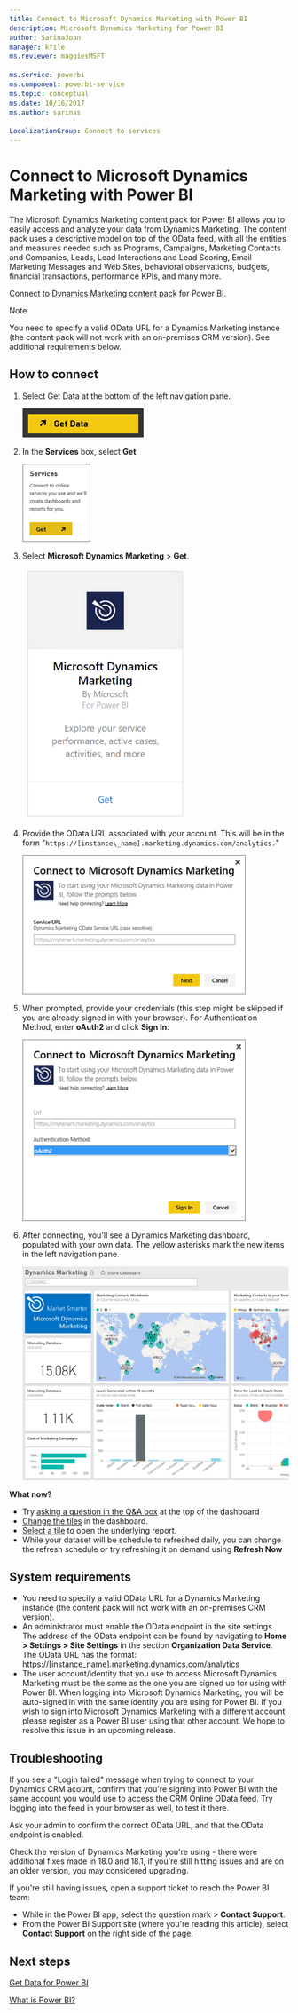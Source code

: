 ```yaml
---
title: Connect to Microsoft Dynamics Marketing with Power BI
description: Microsoft Dynamics Marketing for Power BI
author: SarinaJoan
manager: kfile
ms.reviewer: maggiesMSFT

ms.service: powerbi
ms.component: powerbi-service
ms.topic: conceptual
ms.date: 10/16/2017
ms.author: sarinas

LocalizationGroup: Connect to services
---
```

# Connect to Microsoft Dynamics Marketing with Power BI
The Microsoft Dynamics Marketing content pack for Power BI allows you to easily access and analyze your data from Dynamics Marketing. The content pack uses a descriptive model on top of the OData feed, with all the entities and measures needed such as Programs, Campaigns, Marketing Contacts and Companies, Leads, Lead Interactions and Lead Scoring, Email Marketing Messages and Web Sites, behavioral observations, budgets, financial transactions, performance KPIs, and many more. 

Connect to [Dynamics Marketing content pack](https://app.powerbi.com/getdata/services/microsoft-dynamics-marketing) for Power BI.

>[!NOTE]
>You need to specify a valid OData URL for a Dynamics Marketing instance (the content pack will not work with an on-premises CRM version). See additional requirements below.

## How to connect
1. Select Get Data at the bottom of the left navigation pane.
   
   ![](media/service-connect-to-microsoft-dynamics-marketing/pbi_getdata.png) 
2. In the **Services** box, select **Get**.
   
   ![](media/service-connect-to-microsoft-dynamics-marketing/pbi_getservices.png) 
3. Select **Microsoft Dynamics Marketing** \> **Get**.
   
   ![](media/service-connect-to-microsoft-dynamics-marketing/mdmarketing.png)
4. Provide the OData URL associated with your account.  This will be in the form  "`https://[instance\_name].marketing.dynamics.com/analytics.`"
   
   ![](media/service-connect-to-microsoft-dynamics-marketing/pbi_dynmktgserviceurl.png)
5. When prompted, provide your credentials (this step might be skipped if you are already signed in with your browser). For Authentication Method, enter **oAuth2** and click **Sign In**:
   
   ![](media/service-connect-to-microsoft-dynamics-marketing/pbi_dynammktgoauth2.png)
6. After connecting, you'll see a Dynamics Marketing dashboard, populated with your own data. The yellow asterisks mark the new items in the left navigation pane.
   
   ![](media/service-connect-to-microsoft-dynamics-marketing/pbi_dynammktgnewdash.png)

**What now?**

* Try [asking a question in the Q&A box](consumer/end-user-q-and-a.md) at the top of the dashboard
* [Change the tiles](service-dashboard-edit-tile.md) in the dashboard.
* [Select a tile](consumer/end-user-tiles.md) to open the underlying report.
* While your dataset will be schedule to refreshed daily, you can change the refresh schedule or try refreshing it on demand using **Refresh Now**

## System requirements
* You need to specify a valid OData URL for a Dynamics Marketing instance (the content pack will not work with an on-premises CRM version).  
* An administrator must enable the OData endpoint in the site settings. The address of the OData endpoint can be found by navigating to **Home \> Settings \> Site Settings** in the section **Organization Data Service**.  The OData URL has the format:  https://[instance\_name].marketing.dynamics.com/analytics  
* The user account/identity that you use to access Microsoft Dynamics Marketing must be the same as the one you are signed up for using with Power BI. When logging into Microsoft Dynamics Marketing, you will be auto-signed in with the same identity you are using for Power BI. If you wish to sign into Microsoft Dynamics Marketing with a different account, please register as a Power BI user using that other account. We hope to resolve this issue in an upcoming release.   

## Troubleshooting
If you see a "Login failed" message when trying to connect to your Dynamics CRM acount, confirm that you're signing into Power BI with the same account you would use to access the CRM Online OData feed. Try logging into the feed in your browser as well, to test it there.

Ask your admin to confirm the correct OData URL, and that the OData endpoint is enabled.

Check the version of Dynamics Marketing you're using - there were additional fixes made in 18.0 and 18.1, if you're still hitting issues and are on an older version, you may considered upgrading.

If you're still having issues, open a support ticket to reach the Power BI team:

* While in the Power BI app, select the question mark \> **Contact Support**.
* From the Power BI Support site (where you're reading this article), select **Contact Support** on the right side of the page.

## Next steps
[Get Data for Power BI](service-get-data.md)

[What is Power BI?](power-bi-overview.md)

